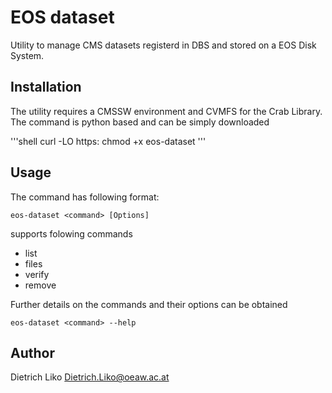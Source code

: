 # EOS dataset

Utility to manage CMS datasets registerd in DBS and stored on a EOS Disk System.

## Installation

The utility requires a CMSSW environment and CVMFS for the Crab Library. The command is
python based and can be simply downloaded

'''shell
curl -LO https:
chmod +x eos-dataset
'''

## Usage

The command has following format:

    eos-dataset <command> [Options] 

supports folowing commands

* list  
* files
* verify
* remove 

Further details on the commands and their options can be obtained 

    eos-dataset <command> --help


## Author

Dietrich Liko <Dietrich.Liko@oeaw.ac.at>